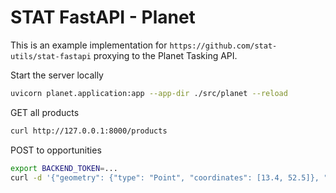 # STAT FastAPI - Planet

This is an example implementation for `https://github.com/stat-utils/stat-fastapi` proxying to the Planet Tasking API.


Start the server locally

```sh
uvicorn planet.application:app --app-dir ./src/planet --reload
```

GET all products
```sh
curl http://127.0.0.1:8000/products
```

POST to opportunities
```sh
export BACKEND_TOKEN=...
curl -d '{"geometry": {"type": "Point", "coordinates": [13.4, 52.5]}, "product_id": "PL-123456:Assured Tasking", "datetime": "2024-05-01T00:00:00Z/2024-05-12T00:00:00Z"}' -H "Content-Type: application/json; Authorization: $BACKEND_TOKEN" -X POST http://127.0.0.1:8000/opportunities
```
